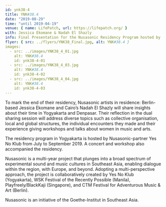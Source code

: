 ```yaml
---
id: ynk38-4
title: YNK#38.4
date: "2019-08-29"
time: "until 2019-04-19"
venue: { name: LifePatch, url: https://lifepatch.org/ }
with: Jessica Ekomane & Nadah El Shazly
info: Final Presentation for the Nusasonic Residency Program hosted by Yes No Klub
flyer: { src: ../flyers/YNK38_Final.jpg, alt: YNK#38.4 }
images:
  - src: ../images/YNK38_4_01.jpg
    alt: YNK#38.4
    id: ynk38-4-01
  - src: ../images/YNK38_4_03.jpg
    alt: YNK#38.4
    id: ynk38-4-02
  - src: ../images/YNK38_4_04.jpg
    alt: YNK#38.4
    id: ynk38-4-03
---
```


To mark the end of their residency, Nusasonic artists in residence: Berlin-based Jessica Ekomane and Cairo’s Nadah El Shazly will share insights about their time in Yogyakarta and Denpasar. Their reflection in the dual sharing session will address diverse topics such as collective organisation, local and global structures, the individual encounters they made and their experience giving workshops and talks about women in music and arts.

The residency program in Yogyakarta is hosted by Nusasonic-partner Yes No Klub from July to September 2019. A concert and workshop also accompanied the residency.

Nusasonic is a multi-year project that plunges into a broad spectrum of experimental sound and music cultures in Southeast Asia, enabling dialogue within the region, with Europe, and beyond. Adopting a multi-perspective approach, the project is collaboratively created by Yes No Klub (Yogyakarta), WSK Festival of the Recently Possible (Manila), Playfreely/BlackKaji (Singapore), and CTM Festival for Adventurous Music & Art (Berlin).

Nusasonic is an initiative of the Goethe-Institut in Southeast Asia.
